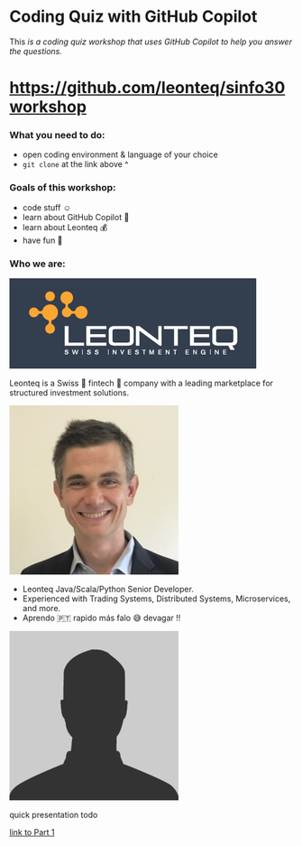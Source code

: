 # Coding Quiz with GitHub Copilot

This *is a coding quiz workshop that uses GitHub Copilot to help you answer the questions.*

#  https://github.com/leonteq/sinfo30workshop

### What you need to do:
- open coding environment & language of your choice
- `git clone` at the link above ^

### Goals of this workshop:
- code stuff :relaxed:
- learn about GitHub Copilot :robot:
- learn about Leonteq :moneybag:
- have fun :tada:

### Who we are:

![Leonteq Logo](src/main/resources/static/images/leonteq-logo-b.png)

Leonteq is a Swiss :chocolate_bar: fintech :rocket: company with a leading marketplace for structured investment solutions.

![Tanguy Bayard](src/main/resources/static/images/tgy-sm.jpg)

- Leonteq Java/Scala/Python Senior Developer.
- Experienced with Trading Systems, Distributed Systems, Microservices, and more.
- Aprendo :portugal: rapido más falo :sweat_smile: devagar !!

![Ricardo Marques](src/main/resources/static/images/ric-sm.png)

quick presentation todo


[link to Part 1](src/main/resources/instructions/part1.md)
